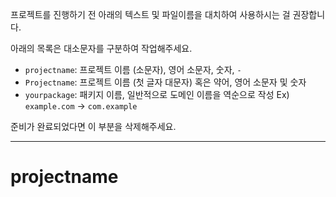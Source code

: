 프로젝트를 진행하기 전 아래의 텍스트 및 파일이름을 대치하여 사용하시는 걸 권장합니다.

아래의 목록은 대소문자를 구분하여 작업해주세요.

* `projectname`: 프로젝트 이름 (소문자), 영어 소문자, 숫자, `-`
* `Projectname`: 프로젝트 이름 (첫 글자 대문자) 혹은 약어, 영어 소문자 및 숫자
* `yourpackage`: 패키지 이름, 일반적으로 도메인 이름을 역순으로 작성 Ex) `example.com` -> `com.example`

준비가 완료되었다면 이 부분을 삭제해주세요.

---

# projectname
